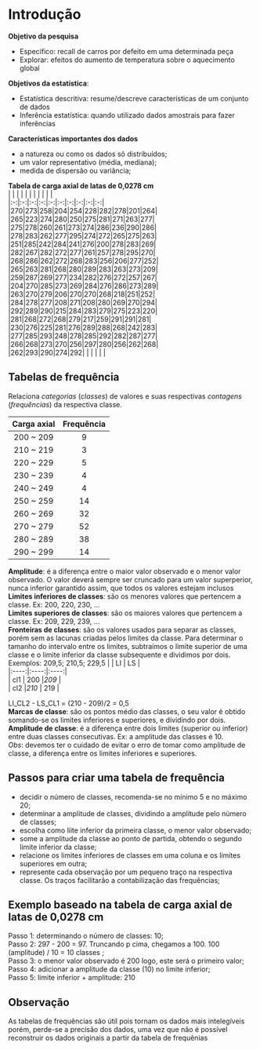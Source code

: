 # Introdução 
**Objetivo da pesquisa**  
+ Específico: recall de carros por defeito em uma determinada peça  
+ Explorar: efeitos  do aumento de temperatura sobre o aquecimento global  

**Objetivos da estatística**:
+ Estatística descritiva: resume/descreve características de um conjunto de dados
+ Inferência estatística: quando utilizado dados amostrais para fazer inferências

**Características importantes dos dados**  
+ a natureza ou como os dados sõ distribuídos;  
+ um valor representativo (média, mediana);
+ medida de dispersão ou variância;

**Tabela de carga axial de latas de 0,0278 cm**  
|   |   |   |   |   |   |   |   |   |   |  
|:-:|:-:|:-:|:-:|:-:|:-:|:-:|:-:|:-:|:-:|  
|270|273|258|204|254|228|282|278|201|264|  
|265|223|274|280|250|275|281|271|263|277|
|275|278|260|261|273|274|286|236|290|286|  
|278|283|262|277|295|274|272|265|275|263|  
|251|285|242|284|241|276|200|278|283|269|  
|282|267|282|272|277|261|257|278|295|270|  
|268|286|262|272|268|283|256|206|277|252|  
|265|263|281|268|280|289|283|263|273|209|  
|259|287|269|277|234|282|276|272|257|267|  
|204|270|285|273|269|284|276|286|273|289|  
|263|270|279|206|270|270|268|218|251|252|  
|284|278|277|208|271|208|280|269|270|294|  
|292|289|290|215|284|283|279|275|223|220|  
|281|268|272|268|279|217|259|291|291|281|  
|230|276|225|281|276|289|288|268|242|283|  
|277|285|293|248|278|285|292|282|287|277|  
|266|268|273|270|256|297|280|256|262|268|   
|262|293|290|274|292|   |   |   |   |   |  

## Tabelas de frequência  

Relaciona *categorias* (*classes*) de valores e suas respectivas *contagens* (*frequências*) da respectiva classe.  

| Carga axial | Frequência |  
|:-----------:|:----------:|  
|  200 ~ 209  | 9          |  
|  210 ~ 219  | 3          |  
|  220 ~ 229  | 5          |  
|  230 ~ 239  | 4          |  
|  240 ~ 249  | 4          |  
|  250 ~ 259  | 14         |  
|  260 ~ 269  | 32         |  
|  270 ~ 279  | 52         |  
|  280 ~ 289  | 38         |  
|  290 ~ 299  | 14         |  

**Amplitude**: é a diferença entre o maior valor observado e o menor valor observado. O valor deverá sempre ser cruncado para um valor superperior, nunca inferior garantido assim, que todos os valores estejam inclusos
**Limites inferiores de classes**: são os menores valores que pertencem a classe. Ex: 200, 220, 230, ...  
**Limites superiores de classes**: são os maiores valores que pertencem a classe. Ex: 209, 229, 239, ...  
**Fronteiras de classes**: são os valores usados para separar as classes, porém sem as lacunas criadas pelos limites da classe. Para determinar o tamanho do intervalo entre os limites, subtraímos o limite superior de uma classe e o limite inferior da classe subsequente e dividimos por dois. Exemplos: 209,5; 210,5; 229,5 
|      |  LI  |  LS  |  
|:----:|:----:|:----:|  
| cl1  | 200  |*209* |  
| cl2  |*210* | 219  |

LI_CL2 - LS_CL1 = (210 - 209)/2 = 0,5  
**Marcas de classe**: são os pontos médio das classes, o seu valor é obtido somando-se os limites inferiores e superiores, e dividindo por dois.
**Amplitude de classe**: é a diferença entre dois limites (superior ou inferior) entre duas classes consecutivas. Ex: a amplitude das classes é 10.  
*Obs*:  devemos ter o cuidado de evitar o erro de tomar como amplitude de classe, a diferença entre os limites inferiores e superiores.

## Passos para criar uma tabela de frequência
+ decidir o número de classes, recomenda-se no mínimo 5 e no máximo 20;
+ determinar a amplitude de classes, dividindo a amplitude pelo número de classes;
+ escolha como liite inferior da primeira classe, o menor valor observado;
+ some a amplitude da classe ao ponto de partida, obtendo o segundo limite inferior da classe;
+ relacione  os limites inferiores de classes em uma coluna e os limites superiores em outra;
+ represente cada observação por um pequeno traço na respectiva classe. Os traços facilitarão a contabilização das frequências;  

## Exemplo baseado na tabela de carga axial de latas de 0,0278 cm
Passo 1: determinando o número de classes: 10;  
Passo 2: 297 - 200 = 97. Truncando p cima, chegamos a 100. 100 (amplitude) / 10 = 10 classes  ;  
Passo 3: o menor valor observado é 200 logo, este será o primeiro valor;  
Passo 4: adicionar a amplitude da classe (10) no limite inferior;  
Passo 5: limite inferior + amplitude: 210

## Observação
As tabelas de frequências são útil pois tornam os dados mais intelegíveis porém, perde-se a precisão dos dados, uma vez que não é possível reconstruir os dados originais a partir da tabela de frequênias
